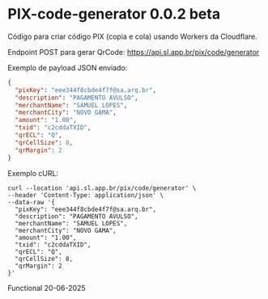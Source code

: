 # PIX-code-generator 0.0.2 beta
Código para criar código PIX (copia e cola) usando Workers da Cloudflare.

Endpoint POST para gerar QrCode: https://api.sl.app.br/pix/code/generator

Exemplo de payload JSON enviado:
```json
{
  "pixKey": "eee344f8cbde4f7f@sa.arq.br",
  "description": "PAGAMENTO AVULSO",
  "merchantName": "SAMUEL LOPES",
  "merchantCity": "NOVO GAMA",
  "amount": "1.00",
  "txid": "c2cddaTXID",
  "qrECL": "Q",
  "qrCellSize": 8,
  "qrMargin": 2
}
```
Exemplo cURL:
```
curl --location 'api.sl.app.br/pix/code/generator' \
--header 'Content-Type: application/json' \
--data-raw '{
  "pixKey": "eee344f8cbde4f7f@sa.arq.br",
  "description": "PAGAMENTO AVULSO",
  "merchantName": "SAMUEL LOPES",
  "merchantCity": "NOVO GAMA",
  "amount": "1.00",
  "txid": "c2cddaTXID",
  "qrECL": "Q",
  "qrCellSize": 8,
  "qrMargin": 2
}'

```
Functional 20-06-2025